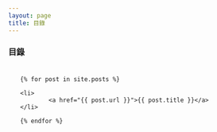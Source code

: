 ```yaml
---
layout: page
title: 目錄
---
```

### 目錄<br><br>

<!-- Posts Title List-->
<ul>

	{% for post in site.posts %}

	<li>
			<a href="{{ post.url }}">{{ post.title }}</a>
	</li>

	{% endfor %}

</ul>

<br>